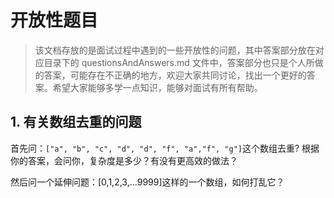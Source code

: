 # 开放性题目

> 该文档存放的是面试过程中遇到的一些开放性的问题，其中答案部分放在对应目录下的 questionsAndAnswers.md 文件中，答案部分也只是个人所做的答案，可能存在不正确的地方，欢迎大家共同讨论，找出一个更好的答案。希望大家能够多学一点知识，能够对面试有所有帮助。

## 1. 有关数组去重的问题

首先问：`["a", "b", "c", "d", "d", "f", "a","f", "g"]`这个数组去重?
根据你的答案，会问你，复杂度是多少？有没有更高效的做法？

然后问一个延伸问题：[0,1,2,3,...9999]这样的一个数组，如何打乱它？
